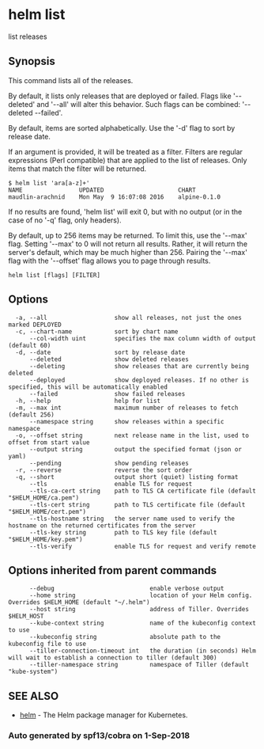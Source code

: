 # helm list

list releases

## Synopsis

This command lists all of the releases.

By default, it lists only releases that are deployed or failed. Flags like '--deleted' and '--all' will alter this behavior. Such flags can be combined: '--deleted --failed'.

By default, items are sorted alphabetically. Use the '-d' flag to sort by release date.

If an argument is provided, it will be treated as a filter. Filters are regular expressions \(Perl compatible\) that are applied to the list of releases. Only items that match the filter will be returned.

```text
$ helm list 'ara[a-z]+'
NAME                UPDATED                     CHART
maudlin-arachnid    Mon May  9 16:07:08 2016    alpine-0.1.0
```

If no results are found, 'helm list' will exit 0, but with no output \(or in the case of no '-q' flag, only headers\).

By default, up to 256 items may be returned. To limit this, use the '--max' flag. Setting '--max' to 0 will not return all results. Rather, it will return the server's default, which may be much higher than 256. Pairing the '--max' flag with the '--offset' flag allows you to page through results.

```text
helm list [flags] [FILTER]
```

## Options

```text
  -a, --all                   show all releases, not just the ones marked DEPLOYED
  -c, --chart-name            sort by chart name
      --col-width uint        specifies the max column width of output (default 60)
  -d, --date                  sort by release date
      --deleted               show deleted releases
      --deleting              show releases that are currently being deleted
      --deployed              show deployed releases. If no other is specified, this will be automatically enabled
      --failed                show failed releases
  -h, --help                  help for list
  -m, --max int               maximum number of releases to fetch (default 256)
      --namespace string      show releases within a specific namespace
  -o, --offset string         next release name in the list, used to offset from start value
      --output string         output the specified format (json or yaml)
      --pending               show pending releases
  -r, --reverse               reverse the sort order
  -q, --short                 output short (quiet) listing format
      --tls                   enable TLS for request
      --tls-ca-cert string    path to TLS CA certificate file (default "$HELM_HOME/ca.pem")
      --tls-cert string       path to TLS certificate file (default "$HELM_HOME/cert.pem")
      --tls-hostname string   the server name used to verify the hostname on the returned certificates from the server
      --tls-key string        path to TLS key file (default "$HELM_HOME/key.pem")
      --tls-verify            enable TLS for request and verify remote
```

## Options inherited from parent commands

```text
      --debug                           enable verbose output
      --home string                     location of your Helm config. Overrides $HELM_HOME (default "~/.helm")
      --host string                     address of Tiller. Overrides $HELM_HOST
      --kube-context string             name of the kubeconfig context to use
      --kubeconfig string               absolute path to the kubeconfig file to use
      --tiller-connection-timeout int   the duration (in seconds) Helm will wait to establish a connection to tiller (default 300)
      --tiller-namespace string         namespace of Tiller (default "kube-system")
```

## SEE ALSO

* [helm](helm.md)     - The Helm package manager for Kubernetes.

### Auto generated by spf13/cobra on 1-Sep-2018

